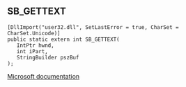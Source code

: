 ## SB_GETTEXT

```
[DllImport("user32.dll", SetLastError = true, CharSet = CharSet.Unicode)]
public static extern int SB_GETTEXT(
   IntPtr hwnd,
   int iPart,
   StringBuilder pszBuf
);
```

[Microsoft documentation](https://docs.microsoft.com/en-us/windows/win32/api/winuser/nf-winuser-sb_gettextw)
